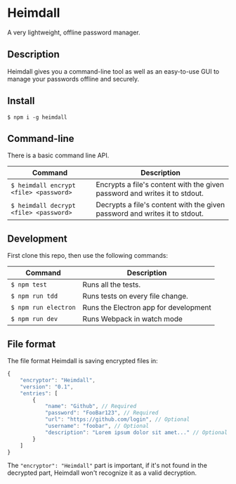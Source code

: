 # Heimdall

A very lightweight, offline password manager.

## Description
Heimdall gives you a command-line tool as well as an easy-to-use GUI to manage your passwords offline and securely. 

## Install
`$ npm i -g heimdall`

## Command-line
There is a basic command line API.

| Command                                   | Description                                                                |
| ----------------------------------------- | -------------------------------------------------------------------------- |
| `$ heimdall encrypt <file> <password>`    | Encrypts a file's content with the given password and writes it to stdout. |
| `$ heimdall decrypt <file> <password>`    | Decrypts a file's content with the given password and writes it to stdout. |

## Development

First clone this repo, then use the following commands:

| Command                                   | Description                                                                |
| ----------------------------------------- | -------------------------------------------------------------------------- |
| `$ npm test`                              | Runs all the tests.                                                        |
| `$ npm run tdd`                           | Runs tests on every file change.                                           |
| `$ npm run electron`                      | Runs the Electron app for development                                      |
| `$ npm run dev`                           | Runs Webpack in watch mode                                                 |

## File format

The file format Heimdall is saving encrypted files in:
```javascript
{
    "encryptor": "Heimdall",
    "version": "0.1",
    "entries": [
        {
            "name": "Github", // Required
            "password": "FooBar123", // Required
            "url": "https://github.com/login", // Optional
            "username": "foobar", // Optional
            "description": "Lorem ipsum dolor sit amet..." // Optional
        }
    ]
}
```

The `"encryptor": "Heimdall"` part is important, if it's not found in the decrypted part, Heimdall won't recognize
it as a valid decryption.
